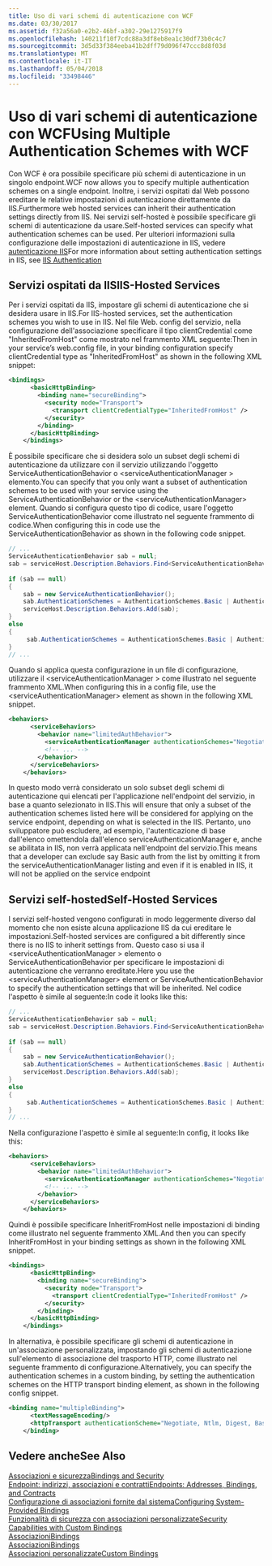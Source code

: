 ```yaml
---
title: Uso di vari schemi di autenticazione con WCF
ms.date: 03/30/2017
ms.assetid: f32a56a0-e2b2-46bf-a302-29e1275917f9
ms.openlocfilehash: 140211f10f7cdc88a3df8eb8ea1c30df73b0c4c7
ms.sourcegitcommit: 3d5d33f384eeba41b2dff79d096f47ccc8d8f03d
ms.translationtype: MT
ms.contentlocale: it-IT
ms.lasthandoff: 05/04/2018
ms.locfileid: "33498446"
---
```

# <a name="using-multiple-authentication-schemes-with-wcf"></a><span data-ttu-id="61d7e-102">Uso di vari schemi di autenticazione con WCF</span><span class="sxs-lookup"><span data-stu-id="61d7e-102">Using Multiple Authentication Schemes with WCF</span></span>
<span data-ttu-id="61d7e-103">Con WCF è ora possibile specificare più schemi di autenticazione in un singolo endpoint.</span><span class="sxs-lookup"><span data-stu-id="61d7e-103">WCF now allows you to specify multiple authentication schemes on a single endpoint.</span></span> <span data-ttu-id="61d7e-104">Inoltre, i servizi ospitati dal Web possono ereditare le relative impostazioni di autenticazione direttamente da IIS.</span><span class="sxs-lookup"><span data-stu-id="61d7e-104">Furthermore web hosted services can inherit their authentication settings directly from IIS.</span></span> <span data-ttu-id="61d7e-105">Nei servizi self-hosted è possibile specificare gli schemi di autenticazione da usare.</span><span class="sxs-lookup"><span data-stu-id="61d7e-105">Self-hosted services can specify what authentication schemes can be used.</span></span> <span data-ttu-id="61d7e-106">Per ulteriori informazioni sulla configurazione delle impostazioni di autenticazione in IIS, vedere [autenticazione IIS](http://go.microsoft.com/fwlink/?LinkId=232458)</span><span class="sxs-lookup"><span data-stu-id="61d7e-106">For more information about setting authentication settings in IIS, see [IIS Authentication](http://go.microsoft.com/fwlink/?LinkId=232458)</span></span>  
  
## <a name="iis-hosted-services"></a><span data-ttu-id="61d7e-107">Servizi ospitati da IIS</span><span class="sxs-lookup"><span data-stu-id="61d7e-107">IIS-Hosted Services</span></span>  
 <span data-ttu-id="61d7e-108">Per i servizi ospitati da IIS, impostare gli schemi di autenticazione che si desidera usare in IIS.</span><span class="sxs-lookup"><span data-stu-id="61d7e-108">For IIS-hosted services, set the authentication schemes you wish to use in IIS.</span></span> <span data-ttu-id="61d7e-109">Nel file Web. config del servizio, nella configurazione dell'associazione specificare il tipo clientCredential come "InheritedFromHost" come mostrato nel frammento XML seguente:</span><span class="sxs-lookup"><span data-stu-id="61d7e-109">Then in your service’s web.config file, in your binding configuration specify clientCredential type as "InheritedFromHost" as shown in the following XML snippet:</span></span>  
  
```xml  
<bindings>  
      <basicHttpBinding>  
        <binding name="secureBinding">  
          <security mode="Transport">  
            <transport clientCredentialType="InheritedFromHost" />  
          </security>  
        </binding>  
      </basicHttpBinding>  
    </bindings>  
```  
  
 <span data-ttu-id="61d7e-110">È possibile specificare che si desidera solo un subset degli schemi di autenticazione da utilizzare con il servizio utilizzando l'oggetto ServiceAuthenticationBehavior o \<serviceAuthenticationManager > elemento.</span><span class="sxs-lookup"><span data-stu-id="61d7e-110">You can specify that you only want a subset of authentication schemes to be used with your service using the ServiceAuthenticationBehavior or the \<serviceAuthenticationManager> element.</span></span> <span data-ttu-id="61d7e-111">Quando si configura questo tipo di codice, usare l'oggetto ServiceAuthenticationBehavior come illustrato nel seguente frammento di codice.</span><span class="sxs-lookup"><span data-stu-id="61d7e-111">When configuring this in code use the ServiceAuthenticationBehavior as shown in the following code snippet.</span></span>  
  
```csharp  
// ...  
ServiceAuthenticationBehavior sab = null;  
sab = serviceHost.Description.Behaviors.Find<ServiceAuthenticationBehavior>();  
  
if (sab == null)  
{  
    sab = new ServiceAuthenticationBehavior();  
    sab.AuthenticationSchemes = AuthenticationSchemes.Basic | AuthenticationSchemes.Negotiate | AuthenticationSchemes.Digest;  
    serviceHost.Description.Behaviors.Add(sab);  
}  
else  
{  
     sab.AuthenticationSchemes = AuthenticationSchemes.Basic | AuthenticationSchemes.Negotiate | AuthenticationSchemes.Digest;  
}  
// ...  
```  
  
 <span data-ttu-id="61d7e-112">Quando si applica questa configurazione in un file di configurazione, utilizzare il \<serviceAuthenticationManager > come illustrato nel seguente frammento XML.</span><span class="sxs-lookup"><span data-stu-id="61d7e-112">When configuring this in a config file, use the \<serviceAuthenticationManager> element as shown in the following XML snippet.</span></span>  
  
```xml  
<behaviors>  
      <serviceBehaviors>  
        <behavior name="limitedAuthBehavior">  
          <serviceAuthenticationManager authenticationSchemes="Negotiate, Digest, Basic"/>  
          <!-- ... -->  
        </behavior>  
      </serviceBehaviors>  
    </behaviors>  
```  
  
 <span data-ttu-id="61d7e-113">In questo modo verrà considerato un solo subset degli schemi di autenticazione qui elencati per l'applicazione nell'endpoint del servizio, in base a quanto selezionato in IIS.</span><span class="sxs-lookup"><span data-stu-id="61d7e-113">This will ensure that only a subset of the authentication schemes listed here will be considered for applying on the service endpoint, depending on what is selected in the IIS.</span></span> <span data-ttu-id="61d7e-114">Pertanto, uno sviluppatore può escludere, ad esempio, l'autenticazione di base dall'elenco omettendola dall'elenco serviceAuthenticationManager e, anche se abilitata in IIS, non verrà applicata nell'endpoint del servizio.</span><span class="sxs-lookup"><span data-stu-id="61d7e-114">This means that a developer can exclude say Basic auth from the list by omitting it from the serviceAuthenticationManager listing and even if it is enabled in IIS, it will not be applied on the service endpoint</span></span>  
  
## <a name="self-hosted-services"></a><span data-ttu-id="61d7e-115">Servizi self-hosted</span><span class="sxs-lookup"><span data-stu-id="61d7e-115">Self-Hosted Services</span></span>  
 <span data-ttu-id="61d7e-116">I servizi self-hosted vengono configurati in modo leggermente diverso dal momento che non esiste alcuna applicazione IIS da cui ereditare le impostazioni.</span><span class="sxs-lookup"><span data-stu-id="61d7e-116">Self-hosted services are configured a bit differently since there is no IIS to inherit settings from.</span></span> <span data-ttu-id="61d7e-117">Questo caso si usa il \<serviceAuthenticationManager > elemento o ServiceAuthenticationBehavior per specificare le impostazioni di autenticazione che verranno ereditate.</span><span class="sxs-lookup"><span data-stu-id="61d7e-117">Here you use the \<serviceAuthenticationManager> element or ServiceAuthenticationBehavior to specify the authentication settings that will be inherited.</span></span> <span data-ttu-id="61d7e-118">Nel codice l'aspetto è simile al seguente:</span><span class="sxs-lookup"><span data-stu-id="61d7e-118">In code it looks like this:</span></span>  
  
```csharp  
// ...  
ServiceAuthenticationBehavior sab = null;  
sab = serviceHost.Description.Behaviors.Find<ServiceAuthenticationBehavior>();  
  
if (sab == null)  
{  
    sab = new ServiceAuthenticationBehavior();  
    sab.AuthenticationSchemes = AuthenticationSchemes.Basic | AuthenticationSchemes.Negotiate | AuthenticationSchemes.Digest;  
    serviceHost.Description.Behaviors.Add(sab);  
}  
else  
{  
     sab.AuthenticationSchemes = AuthenticationSchemes.Basic | AuthenticationSchemes.Negotiate | AuthenticationSchemes.Digest;  
}  
// ...  
```  
  
 <span data-ttu-id="61d7e-119">Nella configurazione l'aspetto è simile al seguente:</span><span class="sxs-lookup"><span data-stu-id="61d7e-119">In config, it looks like this:</span></span>  
  
```xml  
<behaviors>  
      <serviceBehaviors>  
        <behavior name="limitedAuthBehavior">  
          <serviceAuthenticationManager authenticationSchemes="Negotiate, Digest, Basic"/>  
          <!-- ... -->  
        </behavior>  
      </serviceBehaviors>  
    </behaviors>  
```  
  
 <span data-ttu-id="61d7e-120">Quindi è possibile specificare InheritFromHost nelle impostazioni di binding come illustrato nel seguente frammento XML.</span><span class="sxs-lookup"><span data-stu-id="61d7e-120">And then you can specify InheritFromHost in your binding settings as shown in the following XML snippet.</span></span>  
  
```xml  
<bindings>  
      <basicHttpBinding>  
        <binding name="secureBinding">  
          <security mode="Transport">  
            <transport clientCredentialType="InheritedFromHost" />  
          </security>  
        </binding>  
      </basicHttpBinding>  
    </bindings>  
```  
  
 <span data-ttu-id="61d7e-121">In alternativa, è possibile specificare gli schemi di autenticazione in un'associazione personalizzata, impostando gli schemi di autenticazione sull'elemento di associazione del trasporto HTTP, come illustrato nel seguente frammento di configurazione.</span><span class="sxs-lookup"><span data-stu-id="61d7e-121">Alternatively, you can specify the authentication schemes in a custom binding, by setting the authentication schemes on the HTTP transport binding element, as shown in the following config snippet.</span></span>  
  
```xml  
<binding name="multipleBinding">  
      <textMessageEncoding/>  
      <httpTransport authenticationScheme="Negotiate, Ntlm, Digest, Basic" />  
    </binding>  
```  
  
## <a name="see-also"></a><span data-ttu-id="61d7e-122">Vedere anche</span><span class="sxs-lookup"><span data-stu-id="61d7e-122">See Also</span></span>  
 [<span data-ttu-id="61d7e-123">Associazioni e sicurezza</span><span class="sxs-lookup"><span data-stu-id="61d7e-123">Bindings and Security</span></span>](../../../../docs/framework/wcf/feature-details/bindings-and-security.md)  
 [<span data-ttu-id="61d7e-124">Endpoint: indirizzi, associazioni e contratti</span><span class="sxs-lookup"><span data-stu-id="61d7e-124">Endpoints: Addresses, Bindings, and Contracts</span></span>](../../../../docs/framework/wcf/feature-details/endpoints-addresses-bindings-and-contracts.md)  
 [<span data-ttu-id="61d7e-125">Configurazione di associazioni fornite dal sistema</span><span class="sxs-lookup"><span data-stu-id="61d7e-125">Configuring System-Provided Bindings</span></span>](../../../../docs/framework/wcf/feature-details/configuring-system-provided-bindings.md)  
 [<span data-ttu-id="61d7e-126">Funzionalità di sicurezza con associazioni personalizzate</span><span class="sxs-lookup"><span data-stu-id="61d7e-126">Security Capabilities with Custom Bindings</span></span>](../../../../docs/framework/wcf/feature-details/security-capabilities-with-custom-bindings.md)  
 [<span data-ttu-id="61d7e-127">Associazioni</span><span class="sxs-lookup"><span data-stu-id="61d7e-127">Bindings</span></span>](../../../../docs/framework/wcf/feature-details/bindings.md)  
 [<span data-ttu-id="61d7e-128">Associazioni</span><span class="sxs-lookup"><span data-stu-id="61d7e-128">Bindings</span></span>](../../../../docs/framework/wcf/feature-details/bindings.md)  
 [<span data-ttu-id="61d7e-129">Associazioni personalizzate</span><span class="sxs-lookup"><span data-stu-id="61d7e-129">Custom Bindings</span></span>](../../../../docs/framework/wcf/extending/custom-bindings.md)
